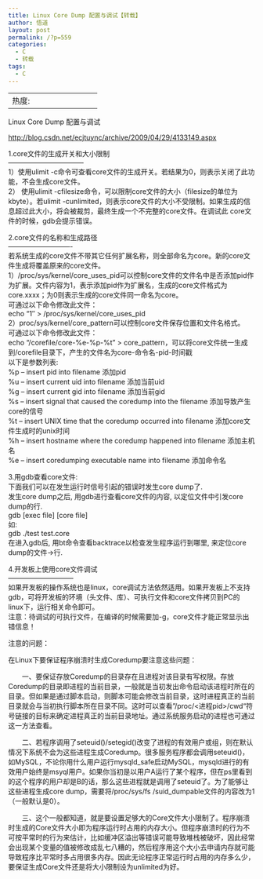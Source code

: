 ```yaml
---
title: Linux Core Dump 配置与调试【转载】
author: 悟道
layout: post
permalink: /?p=559
categories:
  - C
  - 转载
tags:
  - C
---
```

<table>
  <tr cellpadding=0><td>
    热度:
  </td><td cellpadding=0><img src='http://210.75.224.29/wordpress/wp-content/plugins/statpresscn/images/sun.gif' width=10 height=10 border=0 /></td><td cellpadding=0><img src='http://210.75.224.29/wordpress/wp-content/plugins/statpresscn/images/sun.gif' width=10 height=10 border=0 /></td><td cellpadding=0><img src='http://210.75.224.29/wordpress/wp-content/plugins/statpresscn/images/sun.gif' width=10 height=10 border=0 /></td><td cellpadding=0><img src='http://210.75.224.29/wordpress/wp-content/plugins/statpresscn/images/sun.gif' width=10 height=10 border=0 /></td><td cellpadding=0><img src='http://210.75.224.29/wordpress/wp-content/plugins/statpresscn/images/sun_dark.gif' width=10 height=10 border=0 /></td></tr>
</table>

Linux Core Dump 配置与调试

http://blog.csdn.net/ecjtuync/archive/2009/04/29/4133149.aspx

1.core文件的生成开关和大小限制  
&#8212;&#8212;&#8212;&#8212;&#8212;&#8212;&#8212;&#8212;&#8212;&#8212;&#8212;  
1）使用ulimit -c命令可查看core文件的生成开关。若结果为0，则表示关闭了此功能，不会生成core文件。  
2） 使用ulimit -cfilesize命令，可以限制core文件的大小（filesize的单位为kbyte）。若ulimit -cunlimited，则表示core文件的大小不受限制。如果生成的信息超过此大小，将会被裁剪，最终生成一个不完整的core文件。在调试此 core文件的时候，gdb会提示错误。

2.core文件的名称和生成路径  
&#8212;&#8212;&#8212;&#8212;&#8212;&#8212;&#8212;&#8212;&#8212;-  
若系统生成的core文件不带其它任何扩展名称，则全部命名为core。新的core文件生成将覆盖原来的core文件。  
1）/proc/sys/kernel/core\_uses\_pid可以控制core文件的文件名中是否添加pid作为扩展。文件内容为1，表示添加pid作为扩展名，生成的core文件格式为core.xxxx；为0则表示生成的core文件同一命名为core。  
可通过以下命令修改此文件：  
echo &#8220;1&#8243; > /proc/sys/kernel/core\_uses\_pid  
2）proc/sys/kernel/core_pattern可以控制core文件保存位置和文件名格式。  
可通过以下命令修改此文件：  
echo &#8220;/corefile/core-%e-%p-%t&#8221; > core_pattern，可以将core文件统一生成到/corefile目录下，产生的文件名为core-命令名-pid-时间戳  
以下是参数列表:  
%p &#8211; insert pid into filename 添加pid  
%u &#8211; insert current uid into filename 添加当前uid  
%g &#8211; insert current gid into filename 添加当前gid  
%s &#8211; insert signal that caused the coredump into the filename 添加导致产生core的信号  
%t &#8211; insert UNIX time that the coredump occurred into filename 添加core文件生成时的unix时间  
%h &#8211; insert hostname where the coredump happened into filename 添加主机名  
%e &#8211; insert coredumping executable name into filename 添加命令名

3.用gdb查看core文件:  
下面我们可以在发生运行时信号引起的错误时发生core dump了.  
发生core dump之后, 用gdb进行查看core文件的内容, 以定位文件中引发core dump的行.  
gdb \[exec file\] \[core file\]  
如:  
gdb ./test test.core  
在进入gdb后, 用bt命令查看backtrace以检查发生程序运行到哪里, 来定位core dump的文件->行.

4.开发板上使用core文件调试  
&#8212;&#8212;&#8212;&#8212;&#8212;&#8212;&#8212;&#8212;&#8212;&#8211;  
如果开发板的操作系统也是linux，core调试方法依然适用。如果开发板上不支持gdb，可将开发板的环境（头文件、库）、可执行文件和core文件拷贝到PC的linux下，运行相关命令即可。  
注意：待调试的可执行文件，在编译的时候需要加-g，core文件才能正常显示出错信息！

注意的问题：

在Linux下要保证程序崩溃时生成Coredump要注意这些问题：

　　一、要保证存放Coredump的目录存在且进程对该目录有写权限。存放Coredump的目录即进程的当前目录，一般就是当初发出命令启动该进程时所在的目录。但如果是通过脚本启动，则脚本可能会修改当前目录，这时进程真正的当前目录就会与当初执行脚本所在目录不同。这时可以查看”/proc/<进程pid>/cwd“符号链接的目标来确定进程真正的当前目录地址。通过系统服务启动的进程也可通过这一方法查看。

　　二、若程序调用了seteuid()/setegid()改变了进程的有效用户或组，则在默认情况下系统不会为这些进程生成Coredump。很多服务程序都会调用seteuid()，如MySQL，不论你用什么用户运行mysqld\_safe启动MySQL，mysqld进行的有效用户始终是msyql用户。如果你当初是以用户A运行了某个程序，但在ps里看到的这个程序的用户却是B的话，那么这些进程就是调用了seteuid了。为了能够让这些进程生成core dump，需要将/proc/sys/fs /suid\_dumpable文件的内容改为1（一般默认是0）。

　　三、这个一般都知道，就是要设置足够大的Core文件大小限制了。程序崩溃时生成的Core文件大小即为程序运行时占用的内存大小。但程序崩溃时的行为不可按平常时的行为来估计，比如缓冲区溢出等错误可能导致堆栈被破坏，因此经常会出现某个变量的值被修改成乱七八糟的，然后程序用这个大小去申请内存就可能导致程序比平常时多占用很多内存。因此无论程序正常运行时占用的内存多么少，要保证生成Core文件还是将大小限制设为unlimited为好。